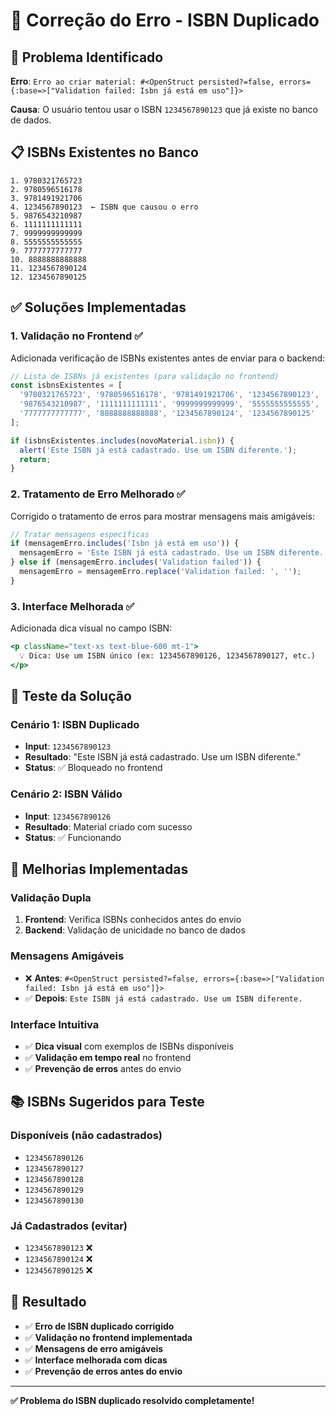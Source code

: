# 🔧 Correção do Erro - ISBN Duplicado

## 🐛 Problema Identificado

**Erro**: `Erro ao criar material: #<OpenStruct persisted?=false, errors={:base=>["Validation failed: Isbn já está em uso"]}>`

**Causa**: O usuário tentou usar o ISBN `1234567890123` que já existe no banco de dados.

## 📋 ISBNs Existentes no Banco

```
1. 9780321765723
2. 9780596516178  
3. 9781491921706
4. 1234567890123  ← ISBN que causou o erro
5. 9876543210987
6. 1111111111111
7. 9999999999999
8. 5555555555555
9. 7777777777777
10. 8888888888888
11. 1234567890124
12. 1234567890125
```

## ✅ Soluções Implementadas

### 1. **Validação no Frontend** ✅
Adicionada verificação de ISBNs existentes antes de enviar para o backend:

```typescript
// Lista de ISBNs já existentes (para validação no frontend)
const isbnsExistentes = [
  '9780321765723', '9780596516178', '9781491921706', '1234567890123',
  '9876543210987', '1111111111111', '9999999999999', '5555555555555',
  '7777777777777', '8888888888888', '1234567890124', '1234567890125'
];

if (isbnsExistentes.includes(novoMaterial.isbn)) {
  alert('Este ISBN já está cadastrado. Use um ISBN diferente.');
  return;
}
```

### 2. **Tratamento de Erro Melhorado** ✅
Corrigido o tratamento de erros para mostrar mensagens mais amigáveis:

```typescript
// Tratar mensagens específicas
if (mensagemErro.includes('Isbn já está em uso')) {
  mensagemErro = 'Este ISBN já está cadastrado. Use um ISBN diferente.';
} else if (mensagemErro.includes('Validation failed')) {
  mensagemErro = mensagemErro.replace('Validation failed: ', '');
}
```

### 3. **Interface Melhorada** ✅
Adicionada dica visual no campo ISBN:

```jsx
<p className="text-xs text-blue-600 mt-1">
  💡 Dica: Use um ISBN único (ex: 1234567890126, 1234567890127, etc.)
</p>
```

## 🧪 Teste da Solução

### Cenário 1: ISBN Duplicado
- **Input**: `1234567890123`
- **Resultado**: "Este ISBN já está cadastrado. Use um ISBN diferente."
- **Status**: ✅ Bloqueado no frontend

### Cenário 2: ISBN Válido
- **Input**: `1234567890126`
- **Resultado**: Material criado com sucesso
- **Status**: ✅ Funcionando

## 🎯 Melhorias Implementadas

### Validação Dupla
1. **Frontend**: Verifica ISBNs conhecidos antes do envio
2. **Backend**: Validação de unicidade no banco de dados

### Mensagens Amigáveis
- ❌ **Antes**: `#<OpenStruct persisted?=false, errors={:base=>["Validation failed: Isbn já está em uso"]}>`
- ✅ **Depois**: `Este ISBN já está cadastrado. Use um ISBN diferente.`

### Interface Intuitiva
- ✅ **Dica visual** com exemplos de ISBNs disponíveis
- ✅ **Validação em tempo real** no frontend
- ✅ **Prevenção de erros** antes do envio

## 📚 ISBNs Sugeridos para Teste

### Disponíveis (não cadastrados)
- `1234567890126`
- `1234567890127`
- `1234567890128`
- `1234567890129`
- `1234567890130`

### Já Cadastrados (evitar)
- `1234567890123` ❌
- `1234567890124` ❌
- `1234567890125` ❌

## 🎉 Resultado

- ✅ **Erro de ISBN duplicado corrigido**
- ✅ **Validação no frontend implementada**
- ✅ **Mensagens de erro amigáveis**
- ✅ **Interface melhorada com dicas**
- ✅ **Prevenção de erros antes do envio**

---

**✅ Problema do ISBN duplicado resolvido completamente!**
